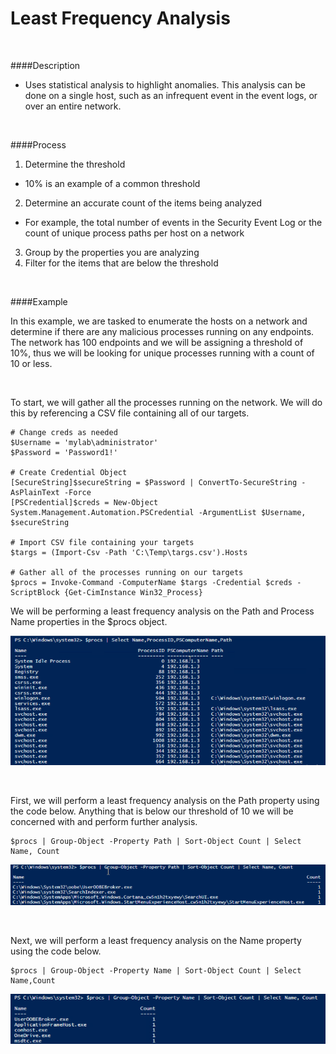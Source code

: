 

# Least Frequency Analysis

<br>

####Description

- Uses statistical analysis to highlight anomalies.  This analysis can be done on a single host, such as an infrequent event in the event logs, or over an entire network.

<br>

####Process

1. Determine the threshold
 - 10% is an example of a common threshold
2. Determine an accurate count of the items being analyzed
 - For example, the total number of events in the Security Event Log or the count of unique process paths per host on a network
3. Group by the properties you are analyzing
4. Filter for the items that are below the threshold

<br>

####Example

In this example, we are tasked to enumerate the hosts on a network and determine if there are any malicious processes running on any endpoints.  The network has 100 endpoints and we will be assigning a threshold of 10%, thus we will be looking for unique processes running with a count of 10 or less.

<br>

To start, we will gather all the processes running on the network.  We will do this by referencing a CSV file containing all of our targets.

    # Change creds as needed
    $Username = 'mylab\administrator'
    $Password = 'Password1!'
    
    # Create Credential Object
    [SecureString]$secureString = $Password | ConvertTo-SecureString -AsPlainText -Force
    [PSCredential]$creds = New-Object System.Management.Automation.PSCredential -ArgumentList $Username, $secureString
    
    # Import CSV file containing your targets
    $targs = (Import-Csv -Path 'C:\Temp\targs.csv').Hosts

    # Gather all of the processes running on our targets
    $procs = Invoke-Command -ComputerName $targs -Credential $creds -ScriptBlock {Get-CimInstance Win32_Process}

We will be performing a least frequency analysis on the Path and Process Name properties in the $procs object.

![](screenshots/ps_snip131.png)

<br>

First, we will perform a least frequency analysis on the Path property using the code below.  Anything that is below our threshold of 10 we will be concerned with and perform further analysis.

    $procs | Group-Object -Property Path | Sort-Object Count | Select Name, Count

![](screenshots/ps_snip132.png)

<br>

Next, we will perform a least frequency analysis on the Name property using the code below.

    $procs | Group-Object -Property Name | Sort-Object Count | Select Name,Count

![](screenshots/ps_snip133.png)


